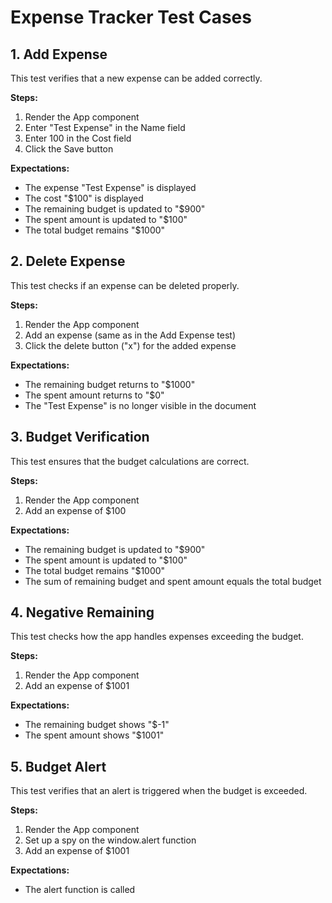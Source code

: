 # Expense Tracker Test Cases

## 1. Add Expense

This test verifies that a new expense can be added correctly.

**Steps:**
1. Render the App component
2. Enter "Test Expense" in the Name field
3. Enter 100 in the Cost field
4. Click the Save button

**Expectations:**
- The expense "Test Expense" is displayed
- The cost "$100" is displayed
- The remaining budget is updated to "$900"
- The spent amount is updated to "$100"
- The total budget remains "$1000"

## 2. Delete Expense

This test checks if an expense can be deleted properly.

**Steps:**
1. Render the App component
2. Add an expense (same as in the Add Expense test)
3. Click the delete button ("x") for the added expense

**Expectations:**
- The remaining budget returns to "$1000"
- The spent amount returns to "$0"
- The "Test Expense" is no longer visible in the document

## 3. Budget Verification

This test ensures that the budget calculations are correct.

**Steps:**
1. Render the App component
2. Add an expense of $100

**Expectations:**
- The remaining budget is updated to "$900"
- The spent amount is updated to "$100"
- The total budget remains "$1000"
- The sum of remaining budget and spent amount equals the total budget

## 4. Negative Remaining

This test checks how the app handles expenses exceeding the budget.

**Steps:**
1. Render the App component
2. Add an expense of $1001

**Expectations:**
- The remaining budget shows "$-1"
- The spent amount shows "$1001"

## 5. Budget Alert

This test verifies that an alert is triggered when the budget is exceeded.

**Steps:**
1. Render the App component
2. Set up a spy on the window.alert function
3. Add an expense of $1001

**Expectations:**
- The alert function is called


